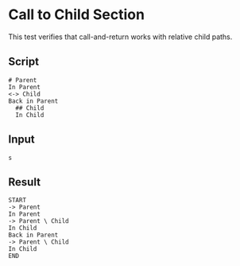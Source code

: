 # Call to Child Section

This test verifies that call-and-return works with relative child paths.

## Script
```cuentitos
# Parent
In Parent
<-> Child
Back in Parent
  ## Child
  In Child
```

## Input
```input
s
```

## Result
```result
START
-> Parent
In Parent
-> Parent \ Child
In Child
Back in Parent
-> Parent \ Child
In Child
END
```
